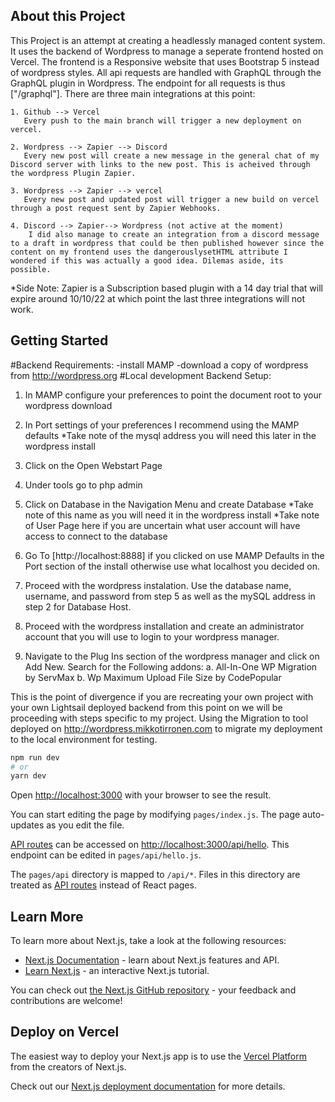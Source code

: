 ## About this Project
This Project is an attempt at creating a headlessly managed content system. It uses the backend of Wordpress to manage a seperate frontend hosted on Vercel. The frontend is a Responsive website that uses Bootstrap 5 instead of wordpress styles. All api requests are handled with GraphQL through the GraphQL plugin in Wordpress. The endpoint for all requests is thus ["/graphql"]. There are three main integrations at this point:

    1. Github --> Vercel
       Every push to the main branch will trigger a new deployment on vercel.

    2. Wordpress --> Zapier --> Discord
       Every new post will create a new message in the general chat of my Discord server with links to the new post. This is acheived through the wordpress Plugin Zapier. 

    3. Wordpress --> Zapier --> vercel
       Every new post and updated post will trigger a new build on vercel through a post request sent by Zapier Webhooks. 

    4. Discord --> Zapier--> Wordpress (not active at the moment)
        I did also manage to create an integration from a discord message to a draft in wordpress that could be then published however since the content on my frontend uses the dangerouslysetHTML attribute I wondered if this was actually a good idea. Dilemas aside, its possible.  

 *Side Note: Zapier is a Subscription based plugin with a 14 day trial that will expire around 10/10/22 at which point the last three integrations will not work. 


## Getting Started
#Backend Requirements:
  -install MAMP
  -download a copy of wordpress from http://wordpress.org
#Local development Backend Setup:
  1. In MAMP configure your preferences to point the document root to your wordpress download
  2. In Port settings of your preferences I recommend using the MAMP defaults
     *Take note of the mysql address you will need this later in the wordpress install
  3. Click on the Open Webstart Page
  4. Under tools go to php admin
  5. Click on Database in the Navigation Menu and create Database
    *Take note of this name as you will need it in the wordpress install
    *Take note of User Page here if you are uncertain what user account will have access to connect to the database

  6. Go To [http://localhost:8888] if you clicked on use MAMP Defaults in the Port section of the        install otherwise use what localhost you decided on.
   
  7. Proceed with the wordpress instalation. Use the database name, username, and password from step 5 as well as the mySQL address in step 2 for Database Host.
   
  8. Proceed with the wordpress installation and create an administrator account that you will use to login to your wordpress manager. 
   
  9.  Navigate to the Plug Ins section of the wordpress manager and click on Add New. Search for the Following addons:
           a. All-In-One WP Migration by ServMax
           b. Wp Maximum Upload File Size by CodePopular
  
This is the point of divergence if you are recreating your own project with your own Lightsail deployed backend from this point on we will be proceeding with steps specific to my project. Using the Migration to tool deployed on http://wordpress.mikkotirronen.com to migrate my deployment to the local environment for testing. 
   

  
```bash
npm run dev
# or
yarn dev
```

Open [http://localhost:3000](http://localhost:3000) with your browser to see the result.

You can start editing the page by modifying `pages/index.js`. The page auto-updates as you edit the file.

[API routes](https://nextjs.org/docs/api-routes/introduction) can be accessed on [http://localhost:3000/api/hello](http://localhost:3000/api/hello). This endpoint can be edited in `pages/api/hello.js`.

The `pages/api` directory is mapped to `/api/*`. Files in this directory are treated as [API routes](https://nextjs.org/docs/api-routes/introduction) instead of React pages.

## Learn More

To learn more about Next.js, take a look at the following resources:

- [Next.js Documentation](https://nextjs.org/docs) - learn about Next.js features and API.
- [Learn Next.js](https://nextjs.org/learn) - an interactive Next.js tutorial.

You can check out [the Next.js GitHub repository](https://github.com/vercel/next.js/) - your feedback and contributions are welcome!

## Deploy on Vercel

The easiest way to deploy your Next.js app is to use the [Vercel Platform](https://vercel.com/new?utm_medium=default-template&filter=next.js&utm_source=create-next-app&utm_campaign=create-next-app-readme) from the creators of Next.js.

Check out our [Next.js deployment documentation](https://nextjs.org/docs/deployment) for more details.
